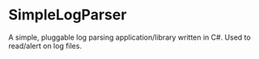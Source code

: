 SimpleLogParser
===============

A simple, pluggable log parsing application/library written in C#. Used to read/alert on log files.
